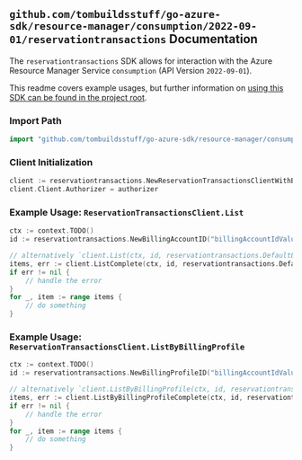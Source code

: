 
## `github.com/tombuildsstuff/go-azure-sdk/resource-manager/consumption/2022-09-01/reservationtransactions` Documentation

The `reservationtransactions` SDK allows for interaction with the Azure Resource Manager Service `consumption` (API Version `2022-09-01`).

This readme covers example usages, but further information on [using this SDK can be found in the project root](https://github.com/tombuildsstuff/go-azure-sdk/tree/main/docs).

### Import Path

```go
import "github.com/tombuildsstuff/go-azure-sdk/resource-manager/consumption/2022-09-01/reservationtransactions"
```


### Client Initialization

```go
client := reservationtransactions.NewReservationTransactionsClientWithBaseURI("https://management.azure.com")
client.Client.Authorizer = authorizer
```


### Example Usage: `ReservationTransactionsClient.List`

```go
ctx := context.TODO()
id := reservationtransactions.NewBillingAccountID("billingAccountIdValue")

// alternatively `client.List(ctx, id, reservationtransactions.DefaultListOperationOptions())` can be used to do batched pagination
items, err := client.ListComplete(ctx, id, reservationtransactions.DefaultListOperationOptions())
if err != nil {
	// handle the error
}
for _, item := range items {
	// do something
}
```


### Example Usage: `ReservationTransactionsClient.ListByBillingProfile`

```go
ctx := context.TODO()
id := reservationtransactions.NewBillingProfileID("billingAccountIdValue", "billingProfileIdValue")

// alternatively `client.ListByBillingProfile(ctx, id, reservationtransactions.DefaultListByBillingProfileOperationOptions())` can be used to do batched pagination
items, err := client.ListByBillingProfileComplete(ctx, id, reservationtransactions.DefaultListByBillingProfileOperationOptions())
if err != nil {
	// handle the error
}
for _, item := range items {
	// do something
}
```
